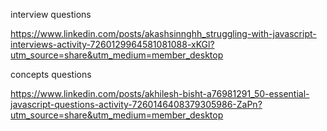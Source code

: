 
interview questions

https://www.linkedin.com/posts/akashsinnghh_struggling-with-javascript-interviews-activity-7260129964581081088-xKGl?utm_source=share&utm_medium=member_desktop




concepts questions

https://www.linkedin.com/posts/akhilesh-bisht-a76981291_50-essential-javascript-questions-activity-7260146408379305986-ZaPn?utm_source=share&utm_medium=member_desktop

